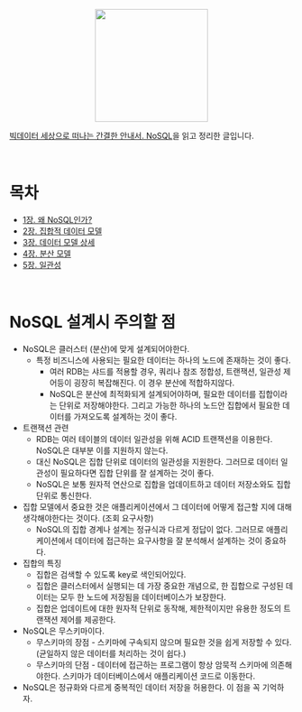 <p align="center"><img src="http://image.yes24.com/momo/TopCate239/MidCate002/23813585.jpg" width="200"><br> </p>

[빅데이터 세상으로 떠나는 간결한 안내서. NoSQL](http://www.yes24.com/Product/Goods/8510944)을 읽고 정리한 글입니다.

<br>

# 목차
* [1장. 왜 NoSQL인가?](./ch01_%EC%99%9C_nosql%EC%9D%B8%EA%B0%80.md)
* [2장. 집합적 데이터 모델](./ch02_%EC%A7%91%ED%95%A9%EC%A0%81_%EB%8D%B0%EC%9D%B4%ED%84%B0_%EB%AA%A8%EB%8D%B8.md)
* [3장. 데이터 모델 상세](./ch03_%EB%8D%B0%EC%9D%B4%ED%84%B0_%EB%AA%A8%EB%8D%B8_%EC%83%81%EC%84%B8.md)
* [4장. 분산 모델](./ch04_%EB%B6%84%EC%82%B0_%EB%AA%A8%EB%8D%B8.md)
* [5장. 일관성](./ch05_일관성.md)

<br>

# NoSQL 설계시 주의할 점
* NoSQL은 클러스터 (분산)에 맞게 설계되어야한다.
  * 특정 비즈니스에 사용되는 필요한 데이터는 하나의 노드에 존재하는 것이 좋다.
    * 여러 RDB는 샤드를 적용할 경우, 쿼리나 참조 정합성, 트랜잭션, 일관성 제어등이 굉장히 복잡해진다. 이 경우 분산에 적합하지않다.
    * NoSQL은 분산에 최적화되게 설계되어야하며, 필요한 데이터를 집합이라는 단위로 저장해야한다. 그리고 가능한 하나의 노드안 집합에서 필요한 데이터를 가져오도록 설계하는 것이 좋다.
* 트랜잭션 관련
  * RDB는 여러 테이블의 데이터 일관성을 위해 ACID 트랜잭션을 이용한다. NoSQL은 대부분 이를 지원하지 않는다.
  * 대신 NoSQL은 집합 단위로 데이터의 일관성을 지원한다. 그러므로 데이터 일관성이 필요하다면 집합 단위를 잘 설계하는 것이 좋다.
  * NoSQL은 보통 원자적 연산으로 집합을 업데이트하고 데이터 저장소와도 집합 단위로 통신한다.
* 집합 모델에서 중요한 것은 애플리케이션에서 그 데이터에 어떻게 접근할 지에 대해 생각해야한다는 것이다. (조회 요구사항)
  * NoSQL의 집합 경계나 설계는 정규식과 다르게 정답이 없다. 그러므로 애플리케이션에서 데이터에 접근하는 요구사항을 잘 분석해서 설계하는 것이 중요하다.
* 집합의 특징
  * 집합은 검색할 수 있도록 key로 색인되어있다.
  * 집합은 클러스터에서 실행되는 데 가장 중요한 개념으로, 한 집합으로 구성된 데이터는 모두 한 노드에 저장됨을 데이터베이스가 보장한다.
  * 집합은 업데이트에 대한 원자적 단위로 동작해, 제한적이지만 유용한 정도의 트랜잭션 제어를 제공한다.
* NoSQL은 무스키마이다.
  * 무스키마의 장점 - 스키마에 구속되지 않으며 필요한 것을 쉽게 저장할 수 있다. (균일하지 않은 데이터를 처리하는 것이 쉽다.)
  * 무스키마의 단점 - 데이터에 접근하는 프로그램이 항상 암묵적 스키마에 의존해야한다. 스키마가 데이터베이스에서 애플리케이션 코드로 이동한다.
* NoSQL은 정규화와 다르게 중복적인 데이터 저장을 허용한다. 이 점을 꼭 기억하자.


